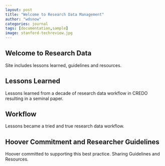 ```yaml
---
layout: post
title: "Welcome to Research Data Management"
author: "wdsnow"
categories: journal
tags: [documentation,sample]
image: stanford-techreview.jpg
---
```


## Welcome to Research Data
Site includes lessons learned, guidelines and resources. 

## Lessons Learned

Lessons learned from a decade of research data workflow in CREDO resulting in a seminal paper.

## Workflow

Lessons became a tried and true research data workflow.

## Hoover Commitment and Researcher Guidelines

Hoover committed to supporting this best practice. Sharing Guidelines and Resources.

